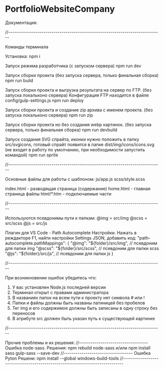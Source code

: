 # PortfolioWebsiteCompany

Документация:

//------------------------------------------------------------------------------

Команды терминала

Установка:
npm i

Запуск режима разработчика (c запуском сервера)
npm run dev

Запуск сборки проекта (без запуска сервера, только финальная сборка)
npm run build

Запуск сборки проекта и выгрузка результата на сервер по FTP. (без запуска локальконо сервера)
Конфигурация FTP находится в файле config/gulp-settings.js
npm run deploy

Запуск сборки проекта и создание zip архива с именем проекта. (без запуска локальконо сервера)
npm run zip

Запуск сборки проекта но без создания webp картинок. (без запуска сервера, только финальная сборка)
npm run devbuild

Запуск создания SVG спрайта, иконки нужно положить в папку src/svgicons,
готовый спрайт появится в папке dist/img/icons/icons.svg
(не входит в работу по умолчанию, при необходимости запустить командой)
npm run sprite

//------------------------------------------------------------------------------

Основные файлы для работы с шаблоном:
js/app.js
scss/style.scss

index.html - разводящая страница (содержание)
home.html - главная страница
файлы html/\*.htm - подключаемые части

//------------------------------------------------------------------------------

Используются псевдонимы пути к папкам:
@img = src/img
@scss = src/scss
@js = src/js

Плагин для VS Code - Path Autocomplete
Настройки. Нажать в реждакторе F1, найти настройки Settings JSON, добавить код:
"path-autocomplete.pathMappings": {
"@img": "${folder}/src/img", // псевдоним для папки img
	"@scss": "${folder}/src/scss", // псевдоним для папки scss
"@js": "${folder}/src/js", // псевдоним для папки js
}

//------------------------------------------------------------------------------

При возникновении ошибок убедитесь что:

1. У вас установлен Node.js последней версии
2. Терминал открыт с правами администратора
3. В названиях папок на всем пути к проекту нет символа # или !
4. Папки и файлы должны быть названы латиницей без пробелов
5. Тег img и его содержимое должны быть записаны в одну строку без переносов
6. В атрибуте src должен быть указан путь к существующей картинке

//------------------------------------------------------------------------------

Прочие проблемы и их решения:
//-----------------------------------
Ошибка node-sass.
Решения:
npm rebuild node-sass
и/или
npm install sass gulp-sass --save-dev
//-----------------------------------
Ошибка Pyton
Решени:
npm install --global windows-build-tools
//------------------------------------------------------------------------------
